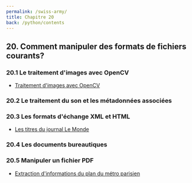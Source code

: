 ```yaml
---
permalink: /swiss-army/
title: Chapitre 20
back: /python/contents
---
```


## 20. Comment manipuler des formats de fichiers courants?

### 20.1 Le traitement d'images avec OpenCV

- [Traitement d'images avec OpenCV](opencv)

### 20.2 Le traitement du son et les métadonnées associées

### 20.3 Les formats d'échange XML et HTML

- [Les titres du journal Le Monde](le_monde)

### 20.4 Les documents bureautiques

### 20.5 Manipuler un fichier PDF

- [Extraction d'informations du plan du métro parisien](ratp)
